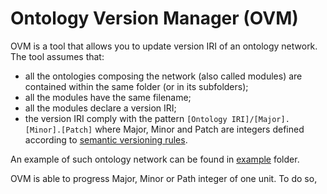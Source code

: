 # Ontology Version Manager (OVM)

OVM is a tool that allows you to update version IRI of an ontology network.
The tool assumes that:
- all the ontologies composing the network (also called modules) are contained within the same folder (or in its subfolders);
- all the modules have the same filename;
- all the modules declare a version IRI;
- the version IRI comply with the pattern  ``[Ontology IRI]/[Major].[Minor].[Patch]`` where Major, Minor and Patch are integers defined according to [semantic versioning rules](https://semver.org/).

An example of such ontology network can be found in [example](example) folder.

OVM is able to progress Major, Minor or Path integer of one unit.
To do so, 


